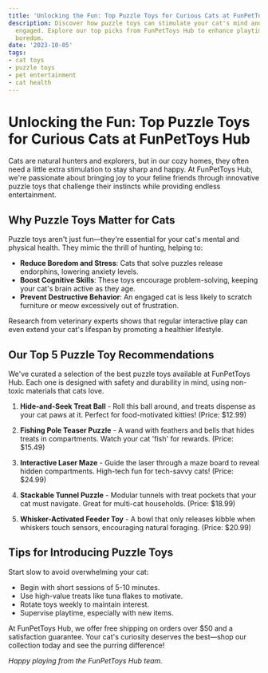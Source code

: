 ```yaml
---
title: 'Unlocking the Fun: Top Puzzle Toys for Curious Cats at FunPetToys Hub'
description: Discover how puzzle toys can stimulate your cat's mind and keep them
  engaged. Explore our top picks from FunPetToys Hub to enhance playtime and reduce
  boredom.
date: '2023-10-05'
tags:
- cat toys
- puzzle toys
- pet entertainment
- cat health
---
```


# Unlocking the Fun: Top Puzzle Toys for Curious Cats at FunPetToys Hub

Cats are natural hunters and explorers, but in our cozy homes, they often need a little extra stimulation to stay sharp and happy. At FunPetToys Hub, we're passionate about bringing joy to your feline friends through innovative puzzle toys that challenge their instincts while providing endless entertainment.

## Why Puzzle Toys Matter for Cats

Puzzle toys aren't just fun—they're essential for your cat's mental and physical health. They mimic the thrill of hunting, helping to:
- **Reduce Boredom and Stress**: Cats that solve puzzles release endorphins, lowering anxiety levels.
- **Boost Cognitive Skills**: These toys encourage problem-solving, keeping your cat's brain active as they age.
- **Prevent Destructive Behavior**: An engaged cat is less likely to scratch furniture or meow excessively out of frustration.

Research from veterinary experts shows that regular interactive play can even extend your cat's lifespan by promoting a healthier lifestyle.

## Our Top 5 Puzzle Toy Recommendations

We've curated a selection of the best puzzle toys available at FunPetToys Hub. Each one is designed with safety and durability in mind, using non-toxic materials that cats love.

1. **Hide-and-Seek Treat Ball** - Roll this ball around, and treats dispense as your cat paws at it. Perfect for food-motivated kitties! (Price: $12.99)

2. **Fishing Pole Teaser Puzzle** - A wand with feathers and bells that hides treats in compartments. Watch your cat 'fish' for rewards. (Price: $15.49)

3. **Interactive Laser Maze** - Guide the laser through a maze board to reveal hidden compartments. High-tech fun for tech-savvy cats! (Price: $24.99)

4. **Stackable Tunnel Puzzle** - Modular tunnels with treat pockets that your cat must navigate. Great for multi-cat households. (Price: $18.99)

5. **Whisker-Activated Feeder Toy** - A bowl that only releases kibble when whiskers touch sensors, encouraging natural foraging. (Price: $20.99)

## Tips for Introducing Puzzle Toys

Start slow to avoid overwhelming your cat:
- Begin with short sessions of 5-10 minutes.
- Use high-value treats like tuna flakes to motivate.
- Rotate toys weekly to maintain interest.
- Supervise playtime, especially with new items.

At FunPetToys Hub, we offer free shipping on orders over $50 and a satisfaction guarantee. Your cat's curiosity deserves the best—shop our collection today and see the purring difference!

*Happy playing from the FunPetToys Hub team.*
